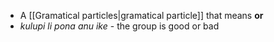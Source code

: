 - A [[Gramatical particles|gramatical particle]] that means **or**
- *kulupi li pona anu ike* - the group is good or bad